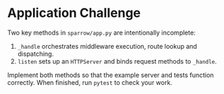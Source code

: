 # Application Challenge

Two key methods in `sparrow/app.py` are intentionally incomplete:

1. `_handle` orchestrates middleware execution, route lookup and dispatching.
2. `listen` sets up an `HTTPServer` and binds request methods to `_handle`.

Implement both methods so that the example server and tests function correctly. When finished, run `pytest` to check your work.
